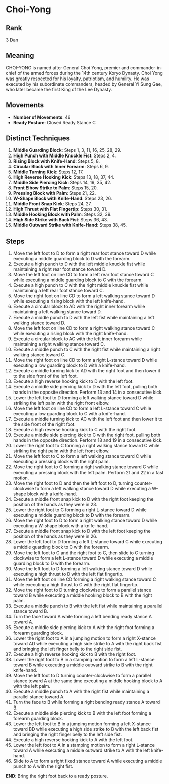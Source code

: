 # Choi-Yong

## Rank

3 Dan

## Meaning

CHOI-YONG is named after General Choi Yong, premier and commander-in-chief of the armed forces during the 14th century Koryo Dynasty. Choi Yong was greatly respected for his loyalty, patriotism, and humility. He was executed by his subordinate commanders, headed by General Yi Sung Gae, who later became the first King of the Lee Dynasty.

## Movements

- **Number of Movements**: 46  
- **Ready Posture**: Closed Ready Stance C  

## Distinct Techniques

1. **Middle Guarding Block**: Steps 1, 3, 11, 16, 25, 28, 29.
2. **High Punch with Middle Knuckle Fist**: Steps 2, 4.
3. **Rising Block with Knife-Hand**: Steps 5, 8.
4. **Circular Block with Inner Forearm**: Steps 6, 9.
5. **Middle Turning Kick**: Steps 12, 17.
6. **High Reverse Hooking Kick**: Steps 13, 18, 37, 44.
7. **Middle Side Piercing Kick**: Steps 14, 19, 35, 42.
8. **Front Elbow Strike to Palm**: Steps 15, 20.
9. **Pressing Block with Palm**: Steps 21, 22.
10. **W-Shape Block with Knife-Hand**: Steps 23, 26.
11. **Middle Front Snap Kick**: Steps 24, 27.
12. **High Thrust with Flat Fingertip**: Steps 30, 31.
13. **Middle Hooking Block with Palm**: Steps 32, 39.
14. **High Side Strike with Back Fist**: Steps 36, 43.
15. **Middle Outward Strike with Knife-Hand**: Steps 38, 45.

## Steps

1. Move the left foot to D to form a right rear foot stance toward D while executing a middle guarding block to D with the forearm.
2. Execute a high punch to D with the left middle knuckle fist while maintaining a right rear foot stance toward D.
3. Move the left foot on line CD to form a left rear foot stance toward C while executing a middle guarding block to C with the forearm.
4. Execute a high punch to C with the right middle knuckle fist while maintaining a left rear foot stance toward C.
5. Move the right foot on line CD to form a left walking stance toward D while executing a rising block with the left knife-hand.
6. Execute a circular block to AD with the right inner forearm while maintaining a left walking stance toward D.
7. Execute a middle punch to D with the left fist while maintaining a left walking stance toward D.
8. Move the left foot on line CD to form a right walking stance toward C while executing a rising block with the right knife-hand.
9. Execute a circular block to AC with the left inner forearm while maintaining a right walking stance toward C.
10. Execute a middle punch to C with the right fist while maintaining a right walking stance toward C.
11. Move the right foot on line CD to form a right L-stance toward D while executing a low guarding block to D with a knife-hand.
12. Execute a middle turning kick to AD with the right foot and then lower it to the side front of the left foot.
13. Execute a high reverse hooking kick to D with the left foot.
14. Execute a middle side piercing kick to D with the left foot, pulling both hands in the opposite direction. Perform 13 and 14 in a consecutive kick.
15. Lower the left foot to D forming a left walking stance toward D while striking the left palm with the right front elbow.
16. Move the left foot on line CD to form a left L-stance toward C while executing a low guarding block to C with a knife-hand.
17. Execute a middle turning kick to AC with the left foot and then lower it to the side front of the right foot.
18. Execute a high reverse hooking kick to C with the right foot.
19. Execute a middle side piercing kick to C with the right foot, pulling both hands in the opposite direction. Perform 18 and 19 in a consecutive kick.
20. Lower the right foot to C forming a right walking stance toward C while striking the right palm with the left front elbow.
21. Move the left foot to C to form a left walking stance toward C while executing a pressing block with the right palm.
22. Move the right foot to C forming a right walking stance toward C while executing a pressing block with the left palm. Perform 21 and 22 in a fast motion.
23. Move the right foot to D and then the left foot to D, turning counter-clockwise to form a left walking stance toward D while executing a W-shape block with a knife-hand.
24. Execute a middle front snap kick to D with the right foot keeping the position of the hands as they were in 23.
25. Lower the right foot to C forming a right L-stance toward D while executing a middle guarding block to D with the forearm.
26. Move the right foot to D to form a right walking stance toward D while executing a W-shape block with a knife-hand.
27. Execute a middle front snap kick to D with the left foot keeping the position of the hands as they were in 26.
28. Lower the left foot to D forming a left L-stance toward C while executing a middle guarding block to C with the forearm.
29. Move the left foot to C and the right foot to C, then slide to C turning clockwise to form a left L-stance toward D while executing a middle guarding block to D with the forearm.
30. Move the left foot to D forming a left walking stance toward D while executing a high thrust to D with the left flat fingertip.
31. Move the left foot on line CD forming a right walking stance toward C while executing a high thrust to C with the right flat fingertip.
32. Move the right foot to D turning clockwise to form a parallel stance toward B while executing a middle hooking block to B with the right palm.
33. Execute a middle punch to B with the left fist while maintaining a parallel stance toward B.
34. Turn the face toward A while forming a left bending ready stance A toward A.
35. Execute a middle side piercing kick to A with the right foot forming a forearm guarding block.
36. Lower the right foot to A in a jumping motion to form a right X-stance toward AD while executing a high side strike to A with the right back fist and bringing the left finger belly to the right side fist.
37. Execute a high reverse hooking kick to B with the right foot.
38. Lower the right foot to B in a stamping motion to form a left L-stance toward B while executing a middle outward strike to B with the right knife-hand.
39. Move the left foot to D turning counter-clockwise to form a parallel stance toward A at the same time executing a middle hooking block to A with the left palm.
40. Execute a middle punch to A with the right fist while maintaining a parallel stance toward A.
41. Turn the face to B while forming a right bending ready stance A toward B.
42. Execute a middle side piercing kick to B with the left foot forming a forearm guarding block.
43. Lower the left foot to B in a jumping motion forming a left X-stance toward BD while executing a high side strike to B with the left back fist and bringing the right finger belly to the left side fist.
44. Execute a high reverse hooking kick to A with the left foot.
45. Lower the left foot to A in a stamping motion to form a right L-stance toward A while executing a middle outward strike to A with the left knife-hand.
46. Slide to A to form a right fixed stance toward A while executing a middle punch to A with the right fist.

**END**: Bring the right foot back to a ready posture.

